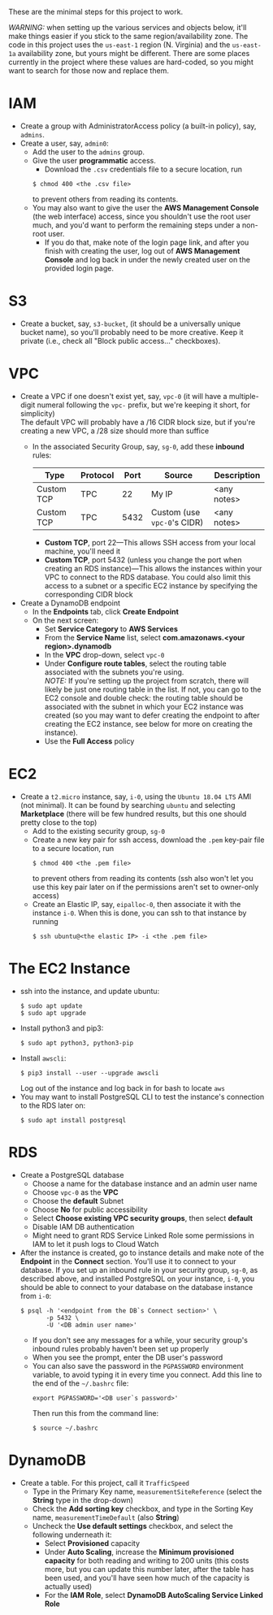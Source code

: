 These are the minimal steps for this project to work.

*WARNING:* when setting up the various services and objects below,
it'll make things easier if you stick to the same region/availability zone.
The code in this project uses the `us-east-1` region (N. Virginia) and
the `us-east-1a` availability zone, but yours might be different.
 There are some places currently in the project where these values are hard-coded,
 so you might want to search for those now and replace them.

# IAM
* Create a group with AdministratorAccess policy (a built-in policy),
  say, `admins`.
* Create a user, say, `admin0`:
    * Add the user to the `admins` group.
    * Give the user **programmatic** access.
        * Download the `.csv` credentials file to a secure location, run
        ```shell
        $ chmod 400 <the .csv file>
        ```
        to prevent others from reading its contents.
    * You may also want to give the user the **AWS Management Console**
      (the web interface) access, since you shouldn't use the root user
      much, and you'd want to perform the remaining steps under a
      non-root user.
        * If you do that, make note of the login page link,
        and after you finish with creating the user,
        log out of **AWS Management Console** and log back in under
        the newly created user on the provided login page.

# S3
* Create a bucket,
  say, `s3-bucket`, (it should be a universally unique bucket name),
  so you'll probably need to be more creative.
  Keep it private (i.e., check all "Block public access..." checkboxes).

# VPC
* Create a VPC if one doesn't exist yet, say, `vpc-0`
  (it will have a multiple-digit numeral following the `vpc-` prefix,
  but we're keeping it short, for simplicity)<br/>
  The default VPC will probably have a /16 CIDR block size,
  but if you're creating a new VPC, a /28 size should more than suffice
    * In the associated Security Group, say, `sg-0`,
      add these **inbound** rules:
  
      | Type       | Protocol | Port | Source                      | Description  |
      | ---------- | -------- | ---- | --------------------------- | ------------ |
      | Custom TCP | TPC      | 22   | My IP                       | \<any notes> |
      | Custom TCP | TPC      | 5432 | Custom (use `vpc-0`'s CIDR) | \<any notes> |
      
        * **Custom TCP**, port 22&mdash;This allows
          SSH access from your local machine, you'll need it
        * **Custom TCP**, port 5432
          (unless you change the port when creating an RDS instance)&mdash;This allows
          the instances within your VPC to connect to the RDS database.
          You could also limit this access to a subnet or a specific EC2 instance by
          specifying the corresponding CIDR block
* Create a DynamoDB endpoint
    * In the **Endpoints** tab, click **Create Endpoint**
    * On the next screen:
        * Set **Service Category** to **AWS Services**
        * From the **Service Name** list, select **com.amazonaws.\<your region>.dynamodb**
        * In the **VPC** drop-down, select `vpc-0`
        * Under **Configure route tables**, select the routing table associated with
          the subnets you're using.<br/>
          *NOTE:* If you're setting up the project from scratch,
          there will likely be just one routing table in the list.
          If not, you can go to the EC2 console and double check:
          the routing table should be associated with the subnet in which your EC2 instance
          was created
          (so you may want to defer creating the endpoint
          to after creating the EC2 instance, see below for more on creating the instance).
        * Use the **Full Access** policy
      
        
# EC2
* Create a `t2.micro` instance, say, `i-0`, using the `Ubuntu 18.04 LTS` AMI
  (not minimal). It can be found by searching `ubuntu` and selecting
  **Marketplace** (there will be  few hundred results,
  but this one should pretty close to the top)
    * Add to the existing security group, `sg-0`
    * Create a new key pair for ssh access,
      download the `.pem` key-pair file to a secure location, run
      ```shell
      $ chmod 400 <the .pem file>
      ```
      to prevent others from reading its contents
      (ssh also won't let you use this key pair later on
      if the permissions aren't set to owner-only access)
    * Create an Elastic IP, say, `eipalloc-0`, then associate it
      with the instance `i-0`. When this is done, you can ssh
      to that instance by running
      ```shell
      $ ssh ubuntu@<the elastic IP> -i <the .pem file>
      ```

# The EC2 Instance
* ssh into the instance, and update ubuntu:
  ```shell
  $ sudo apt update
  $ sudo apt upgrade
  ```
* Install python3 and pip3:
  ```shell
  $ sudo apt python3, python3-pip
  ```
* Install `awscli`:
  ```shell
  $ pip3 install --user --upgrade awscli
  ```
  Log out of the instance and log back in for bash to locate `aws`
* You may want to install PostgreSQL CLI to test the instance's
  connection to the RDS later on:
  ```shell
  $ sudo apt install postgresql
  ```
    
# RDS
* Create a PostgreSQL database
    * Choose a name for the database instance and an admin user name
    * Choose `vpc-0` as the **VPC**
    * Choose the **default** Subnet
    * Choose **No** for public accessibility
    * Select **Choose existing VPC security groups**, then select **default**
    * Disable IAM DB authentication
    * Might need to grant RDS Service Linked Role some permissions in IAM
      to let it push logs to Cloud Watch
* After the instance is created, go to instance details and make note
  of the **Endpoint** in the **Connect** section. You'll use it to
  connect to your database.
  If you set up an inbound rule in your security group, `sg-0`,
  as described above, and installed PostgreSQL on your instance, `i-0`,
  you should be able to connect to your database on the database instance
  from `i-0`:
  ```shell
  $ psql -h '<endpoint from the DB`s Connect section>' \
         -p 5432 \
         -U '<DB admin user name>'
  ```
    * If you don't see any messages for a while, your security group's
      inbound rules probably haven't been set up properly
    * When you see the prompt, enter the DB user's password
    * You can also save the password in the `PGPASSWORD` environment
      variable, to avoid typing it in every time
      you connect. Add this line to the end of the `~/.bashrc` file:
      ```shell
      export PGPASSWORD='<DB user`s password>'
      ```
      Then run this from the command line:
      ```shell
      $ source ~/.bashrc
      ```
      
# DynamoDB
* Create a table. For this project, call it `TrafficSpeed`
    * Type in the Primary Key name, `measurementSiteReference`
    (select the **String** type in the drop-down)
    * Check the **Add sorting key** checkbox,
    and type in the Sorting Key name, `measurementTimeDefault` (also **String**)
    * Uncheck the **Use default settings** checkbox, and select the following underneath it:
        * Select **Provisioned** capacity
        * Under **Auto Scaling**, increase the **Minimum provisioned capacity** for
          both reading and writing to 200 units
          (this costs more, but you can update this number later, after the table has been used,
          and you'll have seen how much of the capacity is actually used)
        * For the **IAM Role**, select **DynamoDB AutoScaling Service Linked Role**